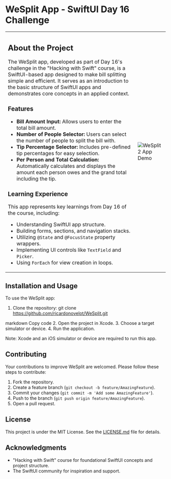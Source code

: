 # WeSplit App - SwiftUI Day 16 Challenge

<table>
<tr>
<td>

## About the Project

The WeSplit app, developed as part of Day 16's challenge in the "Hacking with Swift" course, is a SwiftUI-based app designed to make bill splitting simple and efficient. It serves as an introduction to the basic structure of SwiftUI apps and demonstrates core concepts in an applied context.

### Features

- **Bill Amount Input:** Allows users to enter the total bill amount.
- **Number of People Selector:** Users can select the number of people to split the bill with.
- **Tip Percentage Selector:** Includes pre-defined tip percentages for easy selection.
- **Per Person and Total Calculation:** Automatically calculates and displays the amount each person owes and the grand total including the tip.

### Learning Experience

This app represents key learnings from Day 16 of the course, including:
- Understanding SwiftUI app structure.
- Building forms, sections, and navigation stacks.
- Utilizing `@State` and `@FocusState` property wrappers.
- Implementing UI controls like `TextField` and `Picker`.
- Using `ForEach` for view creation in loops.

</td>
<td>

![WeSplit2 App Demo](https://github.com/ricardonovelot/WeSplit/assets/84286086/fc8e8e72-2fd6-4e6d-a003-f7da85554e1a)

</td>
</tr>
</table>

## Installation and Usage

To use the WeSplit app:

1. Clone the repository:
git clone https://github.com/ricardonovelot/WeSplit.git

markdown
Copy code
2. Open the project in Xcode.
3. Choose a target simulator or device.
4. Run the application.

Note: Xcode and an iOS simulator or device are required to run this app.

## Contributing

Your contributions to improve WeSplit are welcomed. Please follow these steps to contribute:

1. Fork the repository.
2. Create a feature branch (`git checkout -b feature/AmazingFeature`).
3. Commit your changes (`git commit -m 'Add some AmazingFeature'`).
4. Push to the branch (`git push origin feature/AmazingFeature`).
5. Open a pull request.

## License

This project is under the MIT License. See the [LICENSE.md](LICENSE.md) file for details.

## Acknowledgments

- "Hacking with Swift" course for foundational SwiftUI concepts and project structure.
- The SwiftUI community for inspiration and support.
